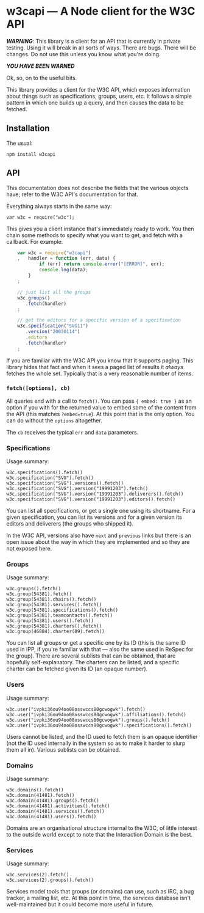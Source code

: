 
# w3capi — A Node client for the W3C API

***WARNING***: This library is a client for an API that is currently in private testing. Using it
will break in all sorts of ways. There are bugs. There will be changes. Do not use this unless you
know what you're doing.

***YOU HAVE BEEN WARNED***

Ok, so, on to the useful bits.

This library provides a client for the W3C API, which exposes information about things such as
specifications, groups, users, etc. It follows a simple pattern in which one builds up a query, and
then causes the data to be fetched.

## Installation

The usual:

    npm install w3capi

## API

This documentation does not describe the fields that the various objects have; refer to the W3C 
API's documentation for that.

Everything always starts in the same way:

    var w3c = require("w3c");

This gives you a client instance that's immediately ready to work. You then chain some methods to
specify what you want to get, and fetch with a callback. For example:

```js
    var w3c = require("w3capi")
    ,   handler = function (err, data) {
            if (err) return console.error("[ERROR]", err);
            console.log(data);
        }
    ;

    // just list all the groups
    w3c.groups()
       .fetch(handler)
    ;

    // get the editors for a specific version of a specification
    w3c.specification("SVG11")
       .version("20030114")
       .editors
       .fetch(handler)
    ;
```

If you are familiar with the W3C API you know that it supports paging. This library hides that fact
and when it sees a paged list of results it *always* fetches the whole set. Typically that is a 
very reasonable number of items.

### `fetch([options], cb)`

All queries end with a call to `fetch()`. You can pass `{ embed: true }` as an option if you with
for the returned value to embed some of the content from the API (this matches `?embed=true`). At
this point that is the only option. You can do without the `options` altogether.

The `cb` receives the typical `err` and `data` parameters.

### Specifications

Usage summary:

    w3c.specifications().fetch()
    w3c.specification("SVG").fetch()
    w3c.specification("SVG").versions().fetch()
    w3c.specification("SVG").version("19991203").fetch()
    w3c.specification("SVG").version("19991203").deliverers().fetch()
    w3c.specification("SVG").version("19991203").editors().fetch()

You can list all specifications, or get a single one using its shortname. For a given specification,
you can list its versions and for a given version its editors and deliverers (the groups who shipped
it).

In the W3C API, versions also have `next` and `previous` links but there is an open issue about the
way in which they are implemented and so they are not exposed here.

### Groups

Usage summary:

    w3c.groups().fetch()
    w3c.group(54381).fetch()
    w3c.group(54381).chairs().fetch()
    w3c.group(54381).services().fetch()
    w3c.group(54381).specifications().fetch()
    w3c.group(54381).teamcontacts().fetch()
    w3c.group(54381).users().fetch()
    w3c.group(54381).charters().fetch()
    w3c.group(46884).charter(89).fetch()

You can list all groups or get a specific one by its ID (this is the same ID used in IPP, if you're
familiar with that — also the same used in ReSpec for the group). There are several sublists that
can be obtained, that are hopefully self-explanatory. The charters can be listed, and a specific
charter can be fetched given its ID (an opaque number).

### Users

Usage summary:

    w3c.user("ivpki36ou94oo08osswccs80gcwogwk").fetch()
    w3c.user("ivpki36ou94oo08osswccs80gcwogwk").affiliations().fetch()
    w3c.user("ivpki36ou94oo08osswccs80gcwogwk").groups().fetch()
    w3c.user("ivpki36ou94oo08osswccs80gcwogwk").specifications().fetch()

Users cannot be listed, and the ID used to fetch them is an opaque identifier (not the ID used 
internally in the system so as to make it harder to slurp them all in). Various sublists can be
obtained.

### Domains

Usage summary:

    w3c.domains().fetch()
    w3c.domain(41481).fetch()
    w3c.domain(41481).groups().fetch()
    w3c.domain(41481).activities().fetch()
    w3c.domain(41481).services().fetch()
    w3c.domain(41481).users().fetch()

Domains are an organisational structure internal to the W3C, of little interest to the outside world
except to note that the Interaction Domain is the best.

### Services

Usage summary:

    w3c.services(2).fetch()
    w3c.services(2).groups().fetch()

Services model tools that groups (or domains) can use, such as IRC, a bug tracker, a mailing list,
etc. At this point in time, the services database isn't well-maintained but it could become more
useful in future.
